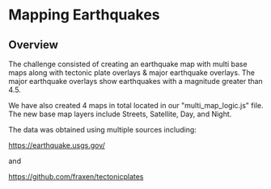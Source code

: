 # **Mapping Earthquakes**

## **Overview**

The challenge consisted of creating an earthquake map with multi base maps along with tectonic plate overlays & major earthquake overlays. The major earthquake overlays show earthquakes with a magnitude greater than 4.5.

We have also created 4 maps in total located in our "multi_map_logic.js" file. The new base map layers include Streets, Satellite, Day, and Night. 

The data was obtained using multiple sources including:

https://earthquake.usgs.gov/

and 

https://github.com/fraxen/tectonicplates

